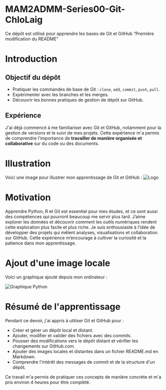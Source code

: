 # MAM2ADMM-Series00-Git-ChloLaig
Ce dépôt est utilisé pour apprendre les bases de Git et GitHub
“Première modification du README”

# Introduction

## Objectif du dépôt

- Pratiquer les commandes de base de Git : `clone`, `add`, `commit`, `push`, `pull`.  
- Expérimenter avec les branches et les merges.  
- Découvrir les bonnes pratiques de gestion de dépôt sur GitHub.  

## Expérience
J'ai déjà commencé à me familiariser avec Git et GitHub, notamment pour la gestion de versions et le suivi de mes projets. Cette expérience m'a permis de comprendre l'importance de **travailler de manière organisée et collaborative** sur du code ou des documents.

# Illustration

Voici une image pour illustrer mon apprentissage de Git et GitHub :
![Logo](https://upload.wikimedia.org/wikipedia/commons/3/3f/Git_icon.svg)

# Motivation

Apprendre Python, R et Git est essentiel pour mes études, et ce sont aussi des compétences qui pourront beaucoup me servir plus tard.
J’aime explorer les données et découvrir comment les outils numériques rendent cette exploration plus facile et plus riche.
Je suis enthousiaste à l’idée de développer des projets qui mêlent analyses, visualisations et collaboration sur GitHub.
Cette expérience m’encourage à cultiver la curiosité et la patience dans mon apprentissage.

# Ajout d'une image locale 

Voici un graphique ajouté depuis mon ordinateur :

![Graphique Python](/Users/chloe/Master-projects/MAM2ADMM/MAM2ADMM-Series00-Git-ChloLaig/Series00_GITV2/Image/PANU_VS_EENU.png)



# Résumé de l'apprentissage

Pendant ce devoir, j'ai appris à utiliser Git et GitHub pour :  
- Créer et gérer un dépôt local et distant.  
- Ajouter, modifier et valider des fichiers avec des commits.  
- Pousser des modifications vers le dépôt distant et vérifier les changements sur GitHub.com.  
- Ajouter des images locales et distantes dans un fichier README.md en Markdown.  
- Comprendre l'intérêt des messages de commit et de la structure d'un dépôt.

Ce travail m'a permis de pratiquer ces concepts de manière concrète et m'a pris environ 4 heures pour être complété.



[def]: /Users/chloe/Master-projects/MAM2ADMM/MAM2ADMM-Series00-Git-ChloLaig/Series00_GITV2/Image/PANU_VS_EENU.png